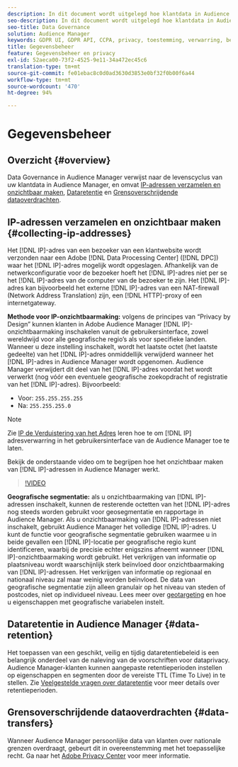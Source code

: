 ```yaml
---
description: In dit document wordt uitgelegd hoe klantdata in Audience Manager worden beheerd.
seo-description: In dit document wordt uitgelegd hoe klantdata in Audience Manager worden beheerd.
seo-title: Data Governance
solution: Audience Manager
keywords: GDPR UI, GDPR API, CCPA, privacy, toestemming, verwarring, bestuur
title: Gegevensbeheer
feature: Gegevensbeheer en privacy
exl-id: 52aeca00-73f2-4525-9e11-34a472ec45c6
translation-type: tm+mt
source-git-commit: fe01ebac8c0d0ad3630d3853e0bf32f0b00f6a44
workflow-type: tm+mt
source-wordcount: '470'
ht-degree: 94%

---
```


# Gegevensbeheer

## Overzicht {#overview}

Data Governance in Audience Manager verwijst naar de levenscyclus van uw klantdata in Audience Manager, en omvat [IP-adressen verzamelen en onzichtbaar maken](data-governance.md#collecting-ip-addresses), [Dataretentie](data-governance.md#data-retention) en [Grensoverschrijdende dataoverdrachten](data-governance.md#data-transfers).

## IP-adressen verzamelen en onzichtbaar maken {#collecting-ip-addresses}

Het [!DNL IP]-adres van een bezoeker van een klantwebsite wordt verzonden naar een Adobe [!DNL Data Processing Center] ([!DNL DPC]) waar het [!DNL IP]-adres mogelijk wordt opgeslagen. Afhankelijk van de netwerkconfiguratie voor de bezoeker hoeft het [!DNL IP]-adres niet per se het [!DNL IP]-adres van de computer van de bezoeker te zijn. Het [!DNL IP]-adres kan bijvoorbeeld het externe [!DNL IP]-adres van een NAT-firewall (Network Address Translation) zijn, een [!DNL HTTP]-proxy of een internetgateway.

**Methode voor IP-onzichtbaarmaking:** volgens de principes van “Privacy by Design” kunnen klanten in Adobe Audience Manager [!DNL IP]-onzichtbaarmaking inschakelen vanuit de gebruikersinterface, zowel wereldwijd voor alle geografische regio’s als voor specifieke landen. Wanneer u deze instelling inschakelt, wordt het laatste octet (het laatste gedeelte) van het [!DNL IP]-adres onmiddellijk verwijderd wanneer het [!DNL IP]-adres in Audience Manager wordt opgenomen. Audience Manager verwijdert dit deel van het [!DNL IP]-adres voordat het wordt verwerkt (nog vóór een eventuele geografische zoekopdracht of registratie van het [!DNL IP]-adres). Bijvoorbeeld:

* Voor: `255.255.255.255`
* Na: `255.255.255.0`

>[!NOTE]
>
>Zie [IP de Verduistering van het Adres](../../features/administration/ip-obfuscation.md) leren hoe te om [!DNL IP] adresverwarring in het gebruikersinterface van de Audience Manager toe te laten.

Bekijk de onderstaande video om te begrijpen hoe het onzichtbaar maken van [!DNL IP]-adressen in Audience Manager werkt.

>[!VIDEO](https://video.tv.adobe.com/v/27218/)

**Geografische segmentatie:** als u onzichtbaarmaking van [!DNL IP]-adressen inschakelt, kunnen de resterende octetten van het [!DNL IP]-adres nog steeds worden gebruikt voor geosegmentatie en rapportage in Audience Manager. Als u onzichtbaarmaking van [!DNL IP]-adressen niet inschakelt, gebruikt Audience Manager het volledige [!DNL IP]-adres. U kunt de functie voor geografische segmentatie gebruiken waarmee u in beide gevallen een [!DNL IP]-locatie per geografische regio kunt identificeren, waarbij de precisie echter enigszins afneemt wanneer [!DNL IP]-onzichtbaarmaking wordt gebruikt. Het verkrijgen van informatie op plaatsniveau wordt waarschijnlijk sterk beïnvloed door onzichtbaarmaking van [!DNL IP]-adressen. Het verkrijgen van informatie op regionaal en nationaal niveau zal maar weinig worden beïnvloed. De data van geografische segmentatie zijn alleen granulair op het niveau van steden of postcodes, niet op individueel niveau. Lees meer over [geotargeting](../../features/traits/trait-geotarget-keys.md) en hoe u eigenschappen met geografische variabelen instelt.

## Dataretentie in Audience Manager {#data-retention}

Het toepassen van een geschikt, veilig en tijdig dataretentiebeleid is een belangrijk onderdeel van de naleving van de voorschriften voor dataprivacy. Audience Manager-klanten kunnen aangepaste retentieperioden instellen op eigenschappen en segmenten door de vereiste TTL (Time To Live) in te stellen. Zie [Veelgestelde vragen over dataretentie](../../faq/faq-privacy.md) voor meer details over retentieperioden.

## Grensoverschrijdende dataoverdrachten {#data-transfers}

Wanneer Audience Manager persoonlijke data van klanten over nationale grenzen overdraagt, gebeurt dit in overeenstemming met het toepasselijke recht. Ga naar het [Adobe Privacy Center](https://www.adobe.com/nl/privacy/eudatatransfers.html) voor meer informatie.
